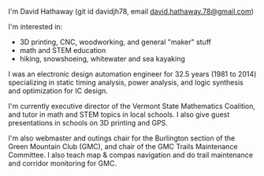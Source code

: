 I'm David Hathaway (git id davidjh78, email david.hathaway.78@gmail.com)

I'm interested in:
- 3D printing, CNC, woodworking, and general "maker" stuff
- math and STEM education
- hiking, snowshoeing, whitewater and sea kayaking

I was an electronic design automation engineer for 32.5 years (1981 to 2014) specializing in static timing analysis,
power analysis, and logic synthesis and optimization for IC design.

I'm currently executive director of the Vermont State Mathematics Coalition, and tutor in math and STEM topics
in local schools. I also give guest presentations in schools on 3D printing and GPS.

I'm also webmaster and outings chair for the Burlington section of the Green Mountain Club (GMC), and chair of the GMC
Trails Maintenance Committee. I also teach map & compas navigation and do trail maintenance and corridor monitoring for
GMC.

<!---
davidjh78/davidjh78 is a ✨ special ✨ repository because its `README.md` (this file) appears on your GitHub profile.
You can click the Preview link to take a look at your changes.
--->
